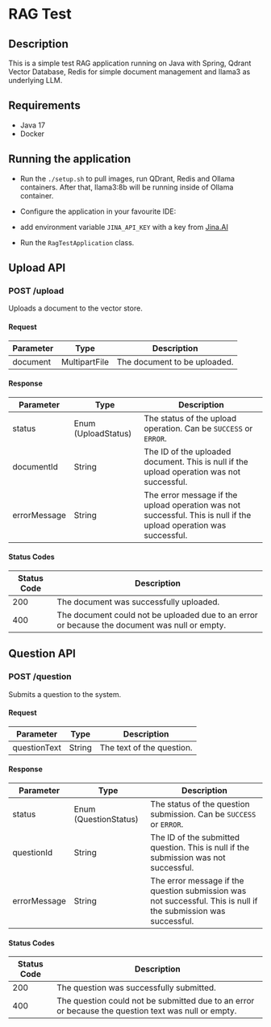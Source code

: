 # RAG Test
## Description
This is a simple test RAG application running on Java with Spring, Qdrant Vector Database, Redis for simple document management and llama3 as underlying LLM.

## Requirements
- Java 17
- Docker

## Running the application

* Run the `./setup.sh` to pull images, run QDrant, Redis and Ollama containers. After that, llama3:8b will be running inside of Ollama container.


* Configure the application in your favourite IDE:
 - add environment variable `JINA_API_KEY` with a key from [Jina.AI](https://jina.ai/#apiform)
* Run the `RagTestApplication` class.

## Upload API

### POST /upload

Uploads a document to the vector store.

#### Request

| Parameter | Type | Description |
|-----------|------|-------------|
| document | MultipartFile | The document to be uploaded. |

#### Response

| Parameter | Type | Description |
|-----------|------|-------------|
| status | Enum (UploadStatus) | The status of the upload operation. Can be `SUCCESS` or `ERROR`. |
| documentId | String | The ID of the uploaded document. This is null if the upload operation was not successful. |
| errorMessage | String | The error message if the upload operation was not successful. This is null if the upload operation was successful. |

#### Status Codes

| Status Code | Description |
|-------------|-------------|
| 200 | The document was successfully uploaded. |
| 400 | The document could not be uploaded due to an error or because the document was null or empty. |


## Question API

### POST /question

Submits a question to the system.

#### Request

| Parameter | Type | Description |
|-----------|------|-------------|
| questionText | String | The text of the question. |

#### Response

| Parameter | Type | Description |
|-----------|------|-------------|
| status | Enum (QuestionStatus) | The status of the question submission. Can be `SUCCESS` or `ERROR`. |
| questionId | String | The ID of the submitted question. This is null if the submission was not successful. |
| errorMessage | String | The error message if the question submission was not successful. This is null if the submission was successful. |

#### Status Codes

| Status Code | Description |
|-------------|-------------|
| 200 | The question was successfully submitted. |
| 400 | The question could not be submitted due to an error or because the question text was null or empty. |
